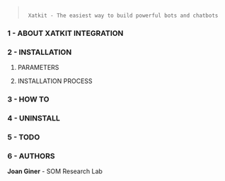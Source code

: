 > ```
>
>  Xatkit - The easiest way to build powerful bots and chatbots
>
> ```

### 1 - ABOUT XATKIT INTEGRATION


### 2 - INSTALLATION

1. PARAMETERS


2. INSTALLATION PROCESS


### 3 - HOW TO

### 4 - UNINSTALL

### 5 - TODO

### 6 - AUTHORS

__Joan Giner__       - SOM Research Lab
